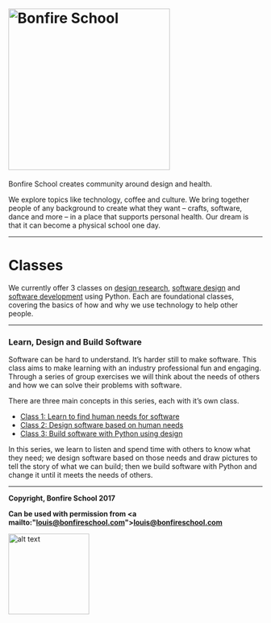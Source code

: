 # [<img src="https://bonfireschool.github.io/classes/images/bonfireschool-logotype.svg" alt="Bonfire School" width="320px">](http://bonfireschool.com/)

Bonfire School creates community around design and health.

We explore topics like technology, coffee and culture. We bring together people of any background to create what they want &ndash; crafts, software, dance and more &ndash; in a place that supports personal health. Our dream is that it can become a physical school one day.

---

# Classes

We currently offer 3 classes on [design research](2017-03-sfpl-learn.md), [software design]() and [software development]() using Python. Each are foundational classes, covering the basics of how and why we use technology to help other people.

---

### Learn, Design and Build Software

Software can be hard to understand. It’s harder still to make software. This class aims to make learning with an industry professional fun and engaging. Through a series of group exercises we will think about the needs of others and how we can solve their problems with software.

There are three main concepts in this series, each with it’s own class.

* [Class 1: Learn to find human needs for software](2017-03-sfpl-learn.md)
* [Class 2: Design software based on human needs]()
* [Class 3: Build software with Python using design]()

In this series, we learn to listen and spend time with others to know what they need; we design software based on those needs and draw pictures to tell the story of what we can build; then we build software with Python and change it until it meets the needs of others.

---
**Copyright, Bonfire School 2017**

**Can be used with permission from <a mailto:"louis@bonfireschool.com">louis@bonfireschool.com</a>**

<img src="https://bonfireschool.github.io/classes/images/bonfireschool-logotype.svg" alt="alt text" width="160px" style="vertical-align:middle">&nbsp;




